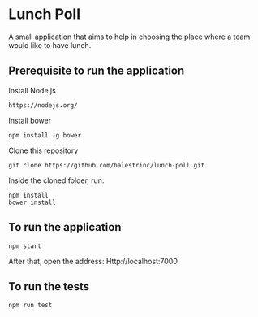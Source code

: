 # Lunch Poll

A small application that aims to help in choosing the place where a team would like to have lunch.

## Prerequisite to run the application


Install Node.js

```
https://nodejs.org/
```

Install bower
```
npm install -g bower
```

Clone this repository
```
git clone https://github.com/balestrinc/lunch-poll.git
```
Inside the cloned folder, run:

```
npm install
bower install
```

## To run the application

```
npm start
```

After that, open the address:
Http://localhost:7000

## To run the tests

```
npm run test
```
